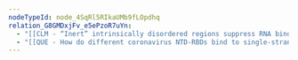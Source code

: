 ```yaml
---
nodeTypeId: node_4SqRl5RIkaUMb9fLOpdhq
relation_G8GMDxjFv_e5ePzoR7uYn:
  - "[[CLM - “Inert” intrinsically disordered regions suppress RNA binding]]"
  - "[[QUE - How do different coronavirus NTD-RBDs bind to single-stranded RNA (ssRNA)?.md]]"
---
```

